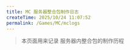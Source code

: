 ```yaml
---
title: MC 服务器整合包制作日志
createTime: 2025/10/24 11:07:52
permalink: /Games/MC/mclogs
---
```

> 本页面用来记录 服务器内整合包的制作历程